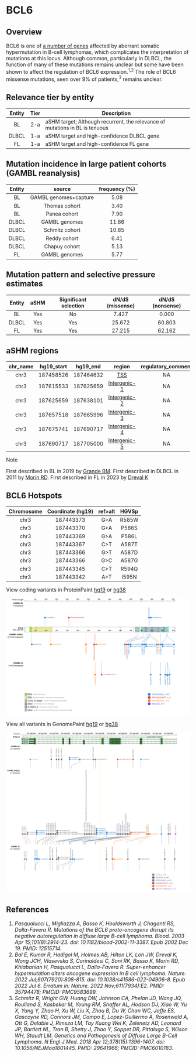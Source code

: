 
# BCL6
## Overview

BCL6 is one of [a number of genes](https://github.com/morinlab/LLMPP/wiki/ashm) affected by aberrant somatic hypermutation in B-cell lymphomas, which complicates the interpretation of mutations at this locus. Although common, particularly in DLBCL, the function of many of these mutations remains unclear but some have been shown to affect the regulation of BCL6 expression.<sup>1,2</sup> The role of BCL6 missense mutations, seen over 9% of patients,<sup>3</sup> remains unclear. 

## Relevance tier by entity

|Entity|Tier|Description                           |
|:------:|:----:|--------------------------------------|
|BL    |2-a | aSHM target; Although recurrent, the relevance of mutations in BL is tenuous |
|DLBCL |1-a | aSHM target and high-confidence DLBCL gene            |
|FL    |1-a | aSHM target and high-confidence FL gene               |

## Mutation incidence in large patient cohorts (GAMBL reanalysis)

|Entity|source               |frequency (%)|
|:------:|:---------------------:|:-------------:|
|BL    |GAMBL genomes+capture| 5.08        |
|BL    |Thomas cohort        | 3.40        |
|BL    |Panea cohort         | 7.90        |
|DLBCL |GAMBL genomes        |11.66        |
|DLBCL |Schmitz cohort       |10.85        |
|DLBCL |Reddy cohort         | 6.41        |
|DLBCL |Chapuy cohort        | 5.13        |
|FL    |GAMBL genomes        | 5.77        |

## Mutation pattern and selective pressure estimates

|Entity|aSHM|Significant selection|dN/dS (missense)|dN/dS (nonsense)|
|:------:|:----:|:---------------------:|:----------------:|:----------------:|
|BL    |Yes |No                   | 7.427          | 0.000          |
|DLBCL |Yes |Yes                  |25.672          |60.803          |
|FL    |Yes |Yes                  |27.215          |62.162          |

## aSHM regions

|chr_name|hg19_start|hg19_end |region                                                                                              |regulatory_comment|
|:--------:|:----------:|:---------:|:----------------------------------------------------------------------------------------------------:|:------------------:|
|chr3    |187458526 |187464632|[TSS](https://genome.ucsc.edu/s/rdmorin/GAMBL%20hg19?position=chr3%3A187458526%2D187464632)         |NA                |
|chr3    |187615533 |187625659|[Intergenic-1](https://genome.ucsc.edu/s/rdmorin/GAMBL%20hg19?position=chr3%3A187615533%2D187625659)|NA                |
|chr3    |187625659 |187638101|[Intergenic-2](https://genome.ucsc.edu/s/rdmorin/GAMBL%20hg19?position=chr3%3A187625659%2D187638101)|NA                |
|chr3    |187657518 |187665996|[Intergenic-3](https://genome.ucsc.edu/s/rdmorin/GAMBL%20hg19?position=chr3%3A187657518%2D187665996)|NA                |
|chr3    |187675741 |187690717|[Intergenic-4](https://genome.ucsc.edu/s/rdmorin/GAMBL%20hg19?position=chr3%3A187675741%2D187690717)|NA                |
|chr3    |187690717 |187705000|[Intergenic-5](https://genome.ucsc.edu/s/rdmorin/GAMBL%20hg19?position=chr3%3A187690717%2D187705000)|NA                |

> [!NOTE]
> First described in BL in 2019 by [Grande BM](https://pubmed.ncbi.nlm.nih.gov/30617194). First described in DLBCL in 2011 by [Morin RD](https://pubmed.ncbi.nlm.nih.gov/21796119). First described in FL in 2023 by [Dreval K](https://pubmed.ncbi.nlm.nih.gov/37084389)


 ## BCL6 Hotspots

| Chromosome |Coordinate (hg19) | ref>alt | HGVSp | 
 | :---:| :---: | :--: | :---: |
| chr3 | 187443373 | G>A | R585W |
| chr3 | 187443370 | G>A | P586S |
| chr3 | 187443369 | G>A | P586L |
| chr3 | 187443367 | C>T | A587T |
| chr3 | 187443366 | G>T | A587D |
| chr3 | 187443366 | G>C | A587G |
| chr3 | 187443345 | C>T | R594Q |
| chr3 | 187443342 | A>T | I595N |

View coding variants in ProteinPaint [hg19](https://morinlab.github.io/LLMPP/GAMBL/BCL6_protein.html)  or [hg38](https://morinlab.github.io/LLMPP/GAMBL/BCL6_protein_hg38.html)

![image](images/proteinpaint/BCL6_NM_001706.svg)

View all variants in GenomePaint [hg19](https://morinlab.github.io/LLMPP/GAMBL/BCL6.html)  or [hg38](https://morinlab.github.io/LLMPP/GAMBL/BCL6_hg38.html)

![image](images/proteinpaint/BCL6.svg)

## References

1. *Pasqualucci L, Migliazza A, Basso K, Houldsworth J, Chaganti RS, Dalla-Favera R. Mutations of the BCL6 proto-oncogene disrupt its negative autoregulation in diffuse large B-cell lymphoma. Blood. 2003 Apr 15;101(8):2914-23. doi: 10.1182/blood-2002-11-3387. Epub 2002 Dec 19. PMID: 12515714.*
2. *Bal E, Kumar R, Hadigol M, Holmes AB, Hilton LK, Loh JW, Dreval K, Wong JCH, Vlasevska S, Corinaldesi C, Soni RK, Basso K, Morin RD, Khiabanian H, Pasqualucci L, Dalla-Favera R. Super-enhancer hypermutation alters oncogene expression in B cell lymphoma. Nature. 2022 Jul;607(7920):808-815. doi: 10.1038/s41586-022-04906-8. Epub 2022 Jul 6. Erratum in: Nature. 2022 Nov;611(7934):E2. PMID: 35794478; PMCID: PMC9583699.*
3. *Schmitz R, Wright GW, Huang DW, Johnson CA, Phelan JD, Wang JQ, Roulland S, Kasbekar M, Young RM, Shaffer AL, Hodson DJ, Xiao W, Yu X, Yang Y, Zhao H, Xu W, Liu X, Zhou B, Du W, Chan WC, Jaffe ES, Gascoyne RD, Connors JM, Campo E, Lopez-Guillermo A, Rosenwald A, Ott G, Delabie J, Rimsza LM, Tay Kuang Wei K, Zelenetz AD, Leonard JP, Bartlett NL, Tran B, Shetty J, Zhao Y, Soppet DR, Pittaluga S, Wilson WH, Staudt LM. Genetics and Pathogenesis of Diffuse Large B-Cell Lymphoma. N Engl J Med. 2018 Apr 12;378(15):1396-1407. doi: 10.1056/NEJMoa1801445. PMID: 29641966; PMCID: PMC6010183.*
